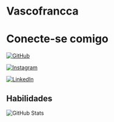 # Vascofrancca

# Conecte-se comigo

[![GitHub](https://img.shields.io/badge/GitHub-100000?style=for-the-badge&logo=github&logoColor=white)](https://github.com/edsonfrancavasconcelos)

[![Instagram](https://img.shields.io/badge/-Instagram-%23E4405F?style=for-the-badge&logo=instagram&logoColor=white)](https://www.instagram.com/vascoartes/)

[![LinkedIn](https://img.shields.io/badge/LinkedIn-0077B5?style=for-the-badge&logo=linkedin&logoColor=white)](https://www.linkedin.com/in/edson-franca-vasconcelos-developer/)


## Habilidades

![GitHub Stats](https://github-readme-stats.vercel.app/api?username=edsonfrancavasconcelos&theme=transparent&bg_color=000&border_color=30A3DC&show_icons=true&icon_color=30A3DC&title_color=E94D5F&text_color=FFF)


